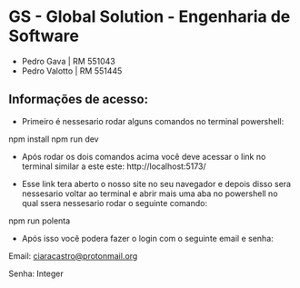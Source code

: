 # GS - Global Solution - Engenharia de Software

- Pedro Gava | RM 551043
- Pedro Valotto | RM 551445

## Informações de acesso:

- Primeiro é nessesario rodar alguns comandos no terminal powershell:

npm install
npm run dev

- Após rodar os dois comandos acima você deve acessar o link no terminal similar a este este: http://localhost:5173/

- Esse link tera aberto o nosso site no seu navegador e depois disso sera nessesario voltar ao terminal e abrir mais uma aba no powershell no qual ssera nessesario rodar o seguinte comando:

npm run polenta

- Após isso você podera fazer o login com o seguinte email e senha:

Email: ciaracastro@protonmail.org

Senha: Integer
